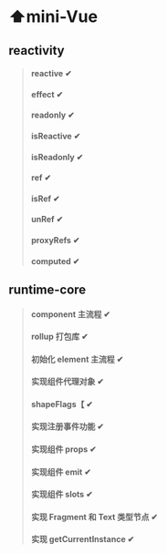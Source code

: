 # ⬆mini-Vue

## reactivity

> #### reactive ✔
>
> #### effect ✔
>
> #### readonly ✔
>
> #### isReactive ✔
>
> #### isReadonly ✔
>
> #### ref ✔
>
> #### isRef ✔
>
> #### unRef ✔
>
> #### proxyRefs ✔
>
> #### computed ✔

## runtime-core

> #### component 主流程 ✔
>
> #### rollup 打包库 ✔
>
> #### 初始化 element 主流程 ✔
>
> #### 实现组件代理对象 ✔
>
> #### shapeFlags【 ✔
>
> #### 实现注册事件功能 ✔
>
> #### 实现组件 props ✔
>
> #### 实现组件 emit ✔
>
> #### 实现组件 slots ✔
>
> #### 实现 Fragment 和 Text 类型节点 ✔
>
> #### 实现 getCurrentInstance ✔
